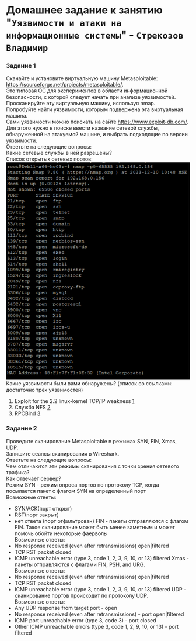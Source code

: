 # Домашнее задание к занятию "`Уязвимости и атаки на информационные системы`" - `Стрекозов Владимир`
### Задание 1
Скачайте и установите виртуальную машину Metasploitable: https://sourceforge.net/projects/metasploitable/.  
Это типовая ОС для экспериментов в области информационной безопасности, с которой следует начать при анализе уязвимостей.  
Просканируйте эту виртуальную машину, используя nmap.  
Попробуйте найти уязвимости, которым подвержена эта виртуальная машина.  
Сами уязвимости можно поискать на сайте https://www.exploit-db.com/.   
Для этого нужно в поиске ввести название сетевой службы, обнаруженной на атакуемой машине, и выбрать подходящие по версии уязвимости.  
Ответьте на следующие вопросы:  
Какие сетевые службы в ней разрешены?  
Список открытых сетевых портов:  
![](https://github.com/Svalker1989/Inforamtion_security/blob/main/Z1.PNG)  
Какие уязвимости были вами обнаружены? (список со ссылками: достаточно трёх уязвимостей)  
1.  Exploit for the 2.2 linux-kernel TCP/IP weakness
[1](https://www.exploit-db.com/exploits/237)  
2. Служба NFS
  [2](https://www.exploit-db.com/exploits/42305)  
4. RPCBind
   [3](https://www.exploit-db.com/exploits/41974)  
### Задание 2
Проведите сканирование Metasploitable в режимах SYN, FIN, Xmas, UDP.  
Запишите сеансы сканирования в Wireshark.    
Ответьте на следующие вопросы:  
Чем отличаются эти режимы сканирования с точки зрения сетевого трафика?  
Как отвечает сервер?  
Режим SYN - режим опроса портов по протоколу TCP, когда посылается пакет с флагом SYN на определенный порт  
Возможные ответы:  
* SYN/ACK(порт открыт)
* RST(порт закрыт)
* нет ответа (порт отфильтрован)
FIN - пакеты отправляются с флагом FIN. Такое сканирование может быть менее заметным и может помочь обойти некоторые фаерволы  
Возможные ответы:  
* No response received (even after retransmissions)	open|filtered
* TCP RST packet	closed
* ICMP unreachable error (type 3, code 1, 2, 3, 9, 10, or 13)	filtered
Xmas - пакеты отправляются с флагами FIN, PSH, and URG.  
Возможные ответы:  
* No response received (even after retransmissions)	open|filtered
* TCP RST packet	closed
* ICMP unreachable error (type 3, code 1, 2, 3, 9, 10, or 13)	filtered
UDP - сканирование портов происходит по протоколу UDP.  
Возможные ответы:  
* Any UDP response from target port -	open
* No response received (even after retransmissions) - port open|filtered
* ICMP port unreachable error (type 3, code 3) -	port closed
* Other ICMP unreachable errors (type 3, code 1, 2, 9, 10, or 13) - port	filtered

  
